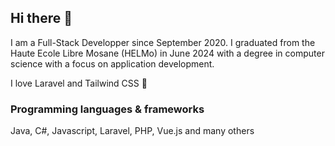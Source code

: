 <!--
**sebastienwuidar/sebastienwuidar** is a ✨ _special_ ✨ repository because its `README.md` (this file) appears on your GitHub profile.

Here are some ideas to get you started:

- 🔭 I’m currently working on ...
- 🌱 I’m currently learning ...
- 👯 I’m looking to collaborate on ...
- 🤔 I’m looking for help with ...
- 💬 Ask me about ...
- 📫 How to reach me: ...
- 😄 Pronouns: ...
- ⚡ Fun fact: ...
-->

## Hi there 👋

I am a Full-Stack Developper since September 2020. I graduated from the Haute Ecole Libre Mosane (HELMo) in June 2024 with a degree in computer science with a focus on application development.

I love Laravel and Tailwind CSS 🥰

### Programming languages & frameworks

Java, C#, Javascript, Laravel, PHP, Vue.js and many others

